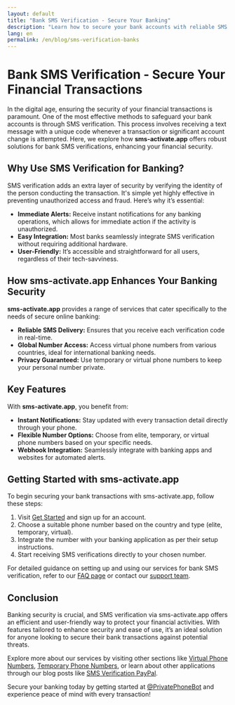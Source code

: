 ```yaml
---
layout: default
title: "Bank SMS Verification - Secure Your Banking"
description: "Learn how to secure your bank accounts with reliable SMS verification services."
lang: en
permalink: /en/blog/sms-verification-banks
---
```


# Bank SMS Verification - Secure Your Financial Transactions

In the digital age, ensuring the security of your financial transactions is paramount. One of the most effective methods to safeguard your bank accounts is through SMS verification. This process involves receiving a text message with a unique code whenever a transaction or significant account change is attempted. Here, we explore how **sms-activate.app** offers robust solutions for bank SMS verifications, enhancing your financial security.

## Why Use SMS Verification for Banking?

SMS verification adds an extra layer of security by verifying the identity of the person conducting the transaction. It's simple yet highly effective in preventing unauthorized access and fraud. Here’s why it’s essential:

- **Immediate Alerts:** Receive instant notifications for any banking operations, which allows for immediate action if the activity is unauthorized.
- **Easy Integration:** Most banks seamlessly integrate SMS verification without requiring additional hardware.
- **User-Friendly:** It’s accessible and straightforward for all users, regardless of their tech-savviness.

## How sms-activate.app Enhances Your Banking Security

**sms-activate.app** provides a range of services that cater specifically to the needs of secure online banking:

- **Reliable SMS Delivery:** Ensures that you receive each verification code in real-time.
- **Global Number Access:** Access virtual phone numbers from various countries, ideal for international banking needs.
- **Privacy Guaranteed:** Use temporary or virtual phone numbers to keep your personal number private.

## Key Features

With **sms-activate.app**, you benefit from:

- **Instant Notifications:** Stay updated with every transaction detail directly through your phone.
- **Flexible Number Options:** Choose from elite, temporary, or virtual phone numbers based on your specific needs.
- **Webhook Integration:** Seamlessly integrate with banking apps and websites for automated alerts.

## Getting Started with sms-activate.app

To begin securing your bank transactions with sms-activate.app, follow these steps:

1. Visit [Get Started](https://sms-activate.app/get-started) and sign up for an account.
2. Choose a suitable phone number based on the country and type (elite, temporary, virtual).
3. Integrate the number with your banking application as per their setup instructions.
4. Start receiving SMS verifications directly to your chosen number.

For detailed guidance on setting up and using our services for bank SMS verification, refer to our [FAQ page](/faq) or contact our [support team](/contact).

## Conclusion

Banking security is crucial, and SMS verification via sms-activate.app offers an efficient and user-friendly way to protect your financial activities. With features tailored to enhance security and ease of use, it’s an ideal solution for anyone looking to secure their bank transactions against potential threats.

Explore more about our services by visiting other sections like [Virtual Phone Numbers](/virtual-phone-numbers), [Temporary Phone Numbers](/temporary-phone-numbers), or learn about other applications through our blog posts like [SMS Verification PayPal](/en/blog/sms-verification-paypal).

Secure your banking today by getting started at [@PrivatePhoneBot](https://t.me/PrivatePhoneBot) and experience peace of mind with every transaction!